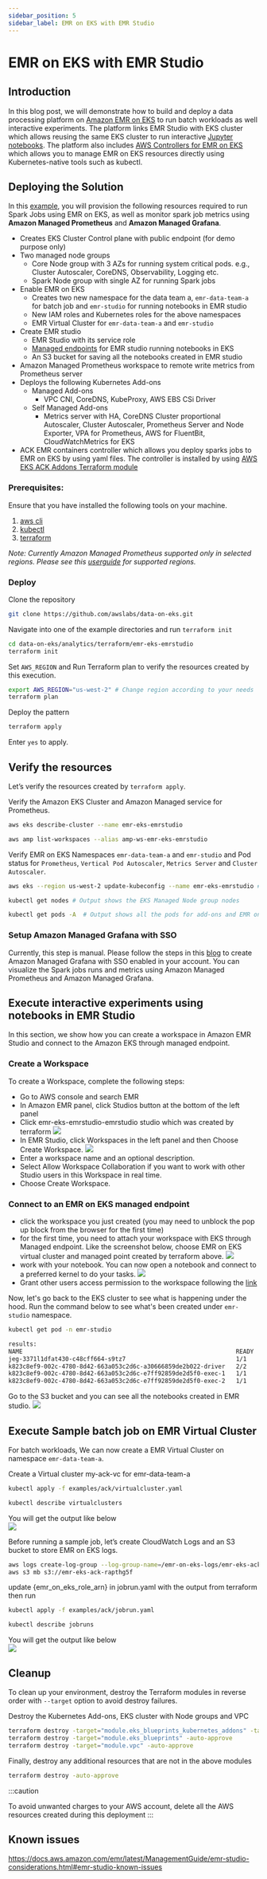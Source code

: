 ```yaml
---
sidebar_position: 5
sidebar_label: EMR on EKS with EMR Studio
---
```


# EMR on EKS with EMR Studio

## Introduction
In this blog post, we will demonstrate how to build and deploy a data processing platform on [Amazon EMR on EKS](https://docs.aws.amazon.com/emr/latest/EMR-on-EKS-DevelopmentGuide/emr-eks.html) to run batch workloads as well interactive experiments. The platform links EMR Studio with EKS cluster which allows reusing the same EKS cluster to run interactive [Jupyter notebooks](https://jupyter.org/). The platform also includes [AWS Controllers for EMR on EKS](https://github.com/aws-controllers-k8s/emrcontainers-controller) which allows you to manage EMR on EKS resources directly using Kubernetes-native tools such as kubectl.


## Deploying the Solution

In this [example](https://github.com/awslabs/data-on-eks/tree/main/analytics/terraform/emr-eks-emrstudio), you will provision the following resources required to run Spark Jobs using EMR on EKS, as well as monitor spark job metrics using **Amazon Managed Prometheus** and **Amazon Managed Grafana**.

- Creates EKS Cluster Control plane with public endpoint (for demo purpose only)
- Two managed node groups
  - Core Node group with 3 AZs for running system critical pods. e.g., Cluster Autoscaler, CoreDNS, Observability, Logging etc.
  - Spark Node group with single AZ for running Spark jobs
- Enable EMR on EKS
  - Creates two new namespace for the data team a, `emr-data-team-a` for batch job and `emr-studio` for running notebooks in EMR studio
  - New IAM roles and Kubernetes roles for the above namespaces
  - EMR Virtual Cluster for `emr-data-team-a` and `emr-studio`
- Create EMR studio
  - EMR Studio with its service role
  - [Managed endpoints](https://docs.aws.amazon.com/emr/latest/EMR-on-EKS-DevelopmentGuide/connect-emr-studio.html) for EMR studio running notebooks in EKS
  - An S3 bucket for saving all the notebooks created in EMR studio
- Amazon Managed Prometheus workspace to remote write metrics from Prometheus server
- Deploys the following Kubernetes Add-ons
    - Managed Add-ons
        - VPC CNI, CoreDNS, KubeProxy, AWS EBS CSi Driver
    - Self Managed Add-ons
        - Metrics server with HA, CoreDNS Cluster proportional Autoscaler, Cluster Autoscaler, Prometheus Server and Node Exporter, VPA for Prometheus, AWS for FluentBit, CloudWatchMetrics for EKS
 -  ACK EMR containers controller which allows you deploy sparks jobs to EMR on EKS by using yaml files. The controller is installed by using [AWS EKS ACK Addons Terraform module](https://github.com/aws-ia/terraform-aws-eks-ack-addons)

### Prerequisites:

Ensure that you have installed the following tools on your machine.

1. [aws cli](https://docs.aws.amazon.com/cli/latest/userguide/install-cliv2.html)
2. [kubectl](https://Kubernetes.io/docs/tasks/tools/)
3. [terraform](https://learn.hashicorp.com/tutorials/terraform/install-cli)

_Note: Currently Amazon Managed Prometheus supported only in selected regions. Please see this [userguide](https://docs.aws.amazon.com/prometheus/latest/userguide/what-is-Amazon-Managed-Service-Prometheus.html) for supported regions._

### Deploy

Clone the repository

```bash
git clone https://github.com/awslabs/data-on-eks.git
```

Navigate into one of the example directories and run `terraform init`

```bash
cd data-on-eks/analytics/terraform/emr-eks-emrstudio
terraform init
```

Set `AWS_REGION` and Run Terraform plan to verify the resources created by this execution.

```bash
export AWS_REGION="us-west-2" # Change region according to your needs
terraform plan
```

Deploy the pattern

```bash
terraform apply
```

Enter `yes` to apply.

## Verify the resources

Let’s verify the resources created by `terraform apply`.

Verify the Amazon EKS Cluster and Amazon Managed service for Prometheus.

```bash
aws eks describe-cluster --name emr-eks-emrstudio

aws amp list-workspaces --alias amp-ws-emr-eks-emrstudio
```

Verify EMR on EKS Namespaces `emr-data-team-a` and `emr-studio` and Pod status for `Prometheus`, `Vertical Pod Autoscaler`, `Metrics Server` and `Cluster Autoscaler`.

```bash
aws eks --region us-west-2 update-kubeconfig --name emr-eks-emrstudio # Creates k8s config file to authenticate with EKS Cluster

kubectl get nodes # Output shows the EKS Managed Node group nodes

kubectl get pods -A  # Output shows all the pods for add-ons and EMR on EKS

```

### Setup Amazon Managed Grafana with SSO
Currently, this step is manual. Please follow the steps in this [blog](https://aws.amazon.com/blogs/mt/monitoring-amazon-emr-on-eks-with-amazon-managed-prometheus-and-amazon-managed-grafana/) to create Amazon Managed Grafana with SSO enabled in your account.
You can visualize the Spark jobs runs and metrics using Amazon Managed Prometheus and Amazon Managed Grafana.


## Execute interactive experiments using notebooks in EMR Studio
In this section, we show how you can create a workspace in Amazon EMR Studio and connect to the Amazon EKS through managed endpoint.

### Create a Workspace
To create a Workspace, complete the following steps:

- Go to AWS console and search EMR
- In Amazon EMR panel, click Studios button at the bottom of the left panel
- Click emr-eks-emrstudio-emrstudio studio which was created by terraform
 ![](img/EMR-Studio-panel.png)
- In EMR Studio, click Workspaces in the left panel and then Choose Create Workspace.
 ![](img/EMR-Studio-workspace-panel.png)
- Enter a workspace name and an optional description.
- Select Allow Workspace Collaboration if you want to work with other Studio users in this Workspace in real time.
- Choose Create Workspace.

### Connect to an EMR on EKS managed endpoint
- click the workspace you just created (you may need to unblock the pop up block from the browser for the first time)
- for the first time, you need to attach your workspace with EKS through Managed endpoint. Like the screenshot below, choose EMR on EKS virtual cluster and managed point created by terraform above.
  ![](img/link-eks-managedpoint.png)
- work with your notebook. You can now open a notebook and connect to a preferred kernel to do your tasks.
 ![](img/notebook-kernel.png)
- Grant other users access permission to the workspace following the [link](https://docs.aws.amazon.com/emr/latest/ManagementGuide/emr-studio-user-permissions.html)

Now, let's go back to the EKS cluster to see what is happening under the hood. Run the command below to see what's been created under `emr-studio` namespace.
```bash
kubectl get pod -n emr-studio

results:
NAME                                                            READY   STATUS    RESTARTS   AGE
jeg-3371l1dfat430-c48cff664-s9tz7                               1/1     Running   0          23m  # for managed endpoint
k823c8ef9-002c-4780-8d42-663a053c2d6c-a30666859de2b022-driver   2/2     Running   0          69s  # driver for your notebook
k823c8ef9-002c-4780-8d42-663a053c2d6c-e7ff92859de2d5f0-exec-1   1/1     Running   0          59s  # executor for your notebook
k823c8ef9-002c-4780-8d42-663a053c2d6c-e7ff92859de2d5f0-exec-2   1/1     Running   0          59s  # executor for your notebook
```

Go to the S3 bucket and you can see all the notebooks created in EMR studio.
 ![](img/s3-bucket-notebooks.png)


## Execute Sample batch job on EMR Virtual Cluster
For batch workloads, We can now create a EMR Virtual Cluster on namespace `emr-data-team-a`.

Create a Virtual cluster my-ack-vc for emr-data-team-a
```bash
kubectl apply -f examples/ack/virtualcluster.yaml

kubectl describe virtualclusters
```
You will get the output like below <br/>
 ![](img/ack-virtualcluster.png)


Before running a sample job, let’s create CloudWatch Logs and an S3 bucket to store EMR on EKS logs.
```bash
aws logs create-log-group --log-group-name=/emr-on-eks-logs/emr-eks-ack
aws s3 mb s3://emr-eks-ack-rapthg5f  
```

update {emr_on_eks_role_arn} in jobrun.yaml with the output from terraform
then run

```bash
kubectl apply -f examples/ack/jobrun.yaml

kubectl describe jobruns
```
You will get the output like below <br/>
 ![](img/ack-sparkjob.png)


## Cleanup

To clean up your environment, destroy the Terraform modules in reverse order with `--target` option to avoid destroy failures.

Destroy the Kubernetes Add-ons, EKS cluster with Node groups and VPC

```bash
terraform destroy -target="module.eks_blueprints_kubernetes_addons" -target="module.eks_ack_addons" -auto-approve
terraform destroy -target="module.eks_blueprints" -auto-approve
terraform destroy -target="module.vpc" -auto-approve
```

Finally, destroy any additional resources that are not in the above modules

```bash
terraform destroy -auto-approve
```
:::caution

To avoid unwanted charges to your AWS account, delete all the AWS resources created during this deployment
:::

## Known issues
https://docs.aws.amazon.com/emr/latest/ManagementGuide/emr-studio-considerations.html#emr-studio-known-issues
